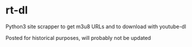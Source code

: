 # rt-dl

Python3 site scrapper to get m3u8 URLs and to download with youtube-dl

Posted for historical purposes, will probably not be updated

